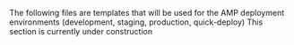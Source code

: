 The following files are templates that will be used for the AMP deployment environments (development, staging, production, quick-deploy)
This section is currently under construction